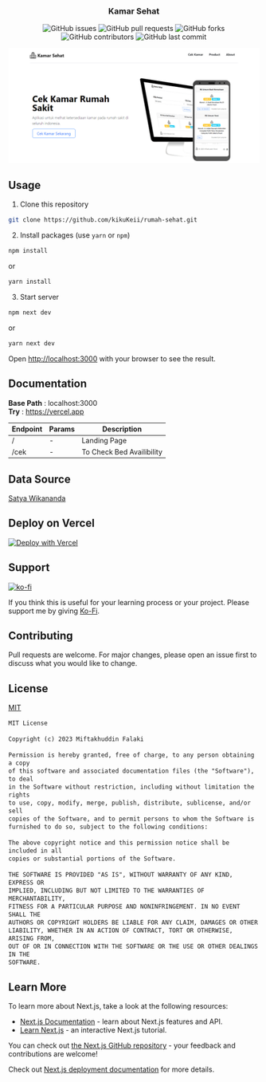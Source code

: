 <h3 align="center"> Kamar Sehat</h3>

<p align="center">
<img alt="GitHub issues" src="https://img.shields.io/github/issues/kikukeii/kamar-sehat-app">
<img alt="GitHub pull requests" src="https://img.shields.io/github/issues-pr/kikukeii/kamar-sehat-app">
<!-- <img alt="GitHub" src="https://img.shields.io/github/license/kikukeii/kamar-sehat-app">  -->
<!-- <img alt="GitHub stars" src="https://img.shields.io/github/stars/kikukeii/kamar-sehat-app"> -->
<img alt="GitHub forks" src="https://img.shields.io/github/forks/kikukeii/kamar-sehat-app">
<!-- <img alt="GitHub watchers" src="https://img.shields.io/github/watchers/kikukeii/kamar-sehat-app"> -->
<img alt="GitHub contributors" src="https://img.shields.io/github/contributors/kikukeii/kamar-sehat-app">
<img alt="GitHub last commit" src="https://img.shields.io/github/last-commit/kikukeii/kamar-sehat-app">
</p>

<img alt="readme" src="readme.png">

## Usage
1. Clone this repository
```bash
git clone https://github.com/kikuKeii/rumah-sehat.git
```
2. Install packages (use `yarn` or `npm`)
```bash
npm install 
```
or
```bash
yarn install
```
3. Start server
```bash
npm next dev
```
or
```bash
yarn next dev 
```

Open [http://localhost:3000](http://localhost:3000) with your browser to see the result.

## Documentation
__Base Path__ : localhost:3000</br>
__Try__ : https://vercel.app

| Endpoint | Params | Description |
| -------- | ------ | -----------|
| / | - | Landing Page|
| /cek | - | To Check Bed Availibility |

## Data Source

<a href="https://github.com/satyawikananda/rs-bed-covid-indo-api" target="_blank" rel="noopener noreferrer">Satya Wikananda</a>


## Deploy on Vercel
[![Deploy with Vercel](https://vercel.com/button)](/#)

## Support

[![ko-fi](https://ko-fi.com/img/githubbutton_sm.svg)](https://ko-fi.com/X8X031K5P)

If you think this is useful for your learning process or your project. Please support me by giving <a href="https://ko-fi.com/X8X031K5P" title="Ko-fi" target="_blank">Ko-Fi</a>.

## Contributing

Pull requests are welcome. For major changes, please open an issue first to discuss what you would like to change.

## License

[MIT](https://github.com/kikuKeii/kamar-sehat-app/blob/master/licence)

```
MIT License

Copyright (c) 2023 Miftakhuddin Falaki

Permission is hereby granted, free of charge, to any person obtaining a copy
of this software and associated documentation files (the "Software"), to deal
in the Software without restriction, including without limitation the rights
to use, copy, modify, merge, publish, distribute, sublicense, and/or sell
copies of the Software, and to permit persons to whom the Software is
furnished to do so, subject to the following conditions:

The above copyright notice and this permission notice shall be included in all
copies or substantial portions of the Software.

THE SOFTWARE IS PROVIDED "AS IS", WITHOUT WARRANTY OF ANY KIND, EXPRESS OR
IMPLIED, INCLUDING BUT NOT LIMITED TO THE WARRANTIES OF MERCHANTABILITY,
FITNESS FOR A PARTICULAR PURPOSE AND NONINFRINGEMENT. IN NO EVENT SHALL THE
AUTHORS OR COPYRIGHT HOLDERS BE LIABLE FOR ANY CLAIM, DAMAGES OR OTHER
LIABILITY, WHETHER IN AN ACTION OF CONTRACT, TORT OR OTHERWISE, ARISING FROM,
OUT OF OR IN CONNECTION WITH THE SOFTWARE OR THE USE OR OTHER DEALINGS IN THE
SOFTWARE.
```

## Learn More

To learn more about Next.js, take a look at the following resources:

- [Next.js Documentation](https://nextjs.org/docs) - learn about Next.js features and API.
- [Learn Next.js](https://nextjs.org/learn) - an interactive Next.js tutorial.

You can check out [the Next.js GitHub repository](https://github.com/vercel/next.js/) - your feedback and contributions are welcome!

Check out  [Next.js deployment documentation](https://nextjs.org/docs/deployment) for more details.
